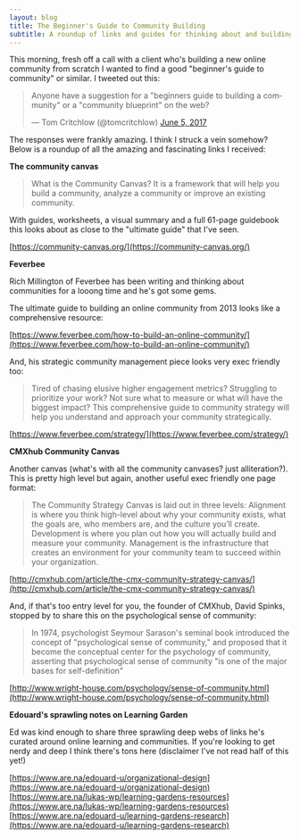 ```yaml
---
layout: blog
title: The Beginner's Guide to Community Building
subtitle: A roundup of links and guides for thinking about and building communities online.
---
```


This morning, fresh off a call with a client who's building a new online community from scratch I wanted to find a good "beginner's guide to community" or similar. I tweeted out this:

<blockquote class="twitter-tweet" data-lang="en"><p lang="en" dir="ltr">Anyone have a suggestion for a &quot;beginners guide to building a community&quot; or a &quot;community blueprint&quot; on the web?</p>&mdash; Tom Critchlow (@tomcritchlow) <a href="https://twitter.com/tomcritchlow/status/871742200513691648">June 5, 2017</a></blockquote>
<script async src="//platform.twitter.com/widgets.js" charset="utf-8"></script>

The responses were frankly amazing. I think I struck a vein somehow? Below is a roundup of all the amazing and fascinating links I received:

**The community canvas**

>What is the Community Canvas? It is a framework that will help you build a community, analyze a community or improve an existing community.

With guides, worksheets, a visual summary and a full 61-page guidebook this looks about as close to the "ultimate guide" that I've seen.

[https://community-canvas.org/](https://community-canvas.org/)

**Feverbee**

Rich Millington of Feverbee has been writing and thinking about communities for a looong time and he's got some gems.

The ultimate guide to building an online community from 2013 looks like a comprehensive resource:

[https://www.feverbee.com/how-to-build-an-online-community/](https://www.feverbee.com/how-to-build-an-online-community/)

And, his strategic community management piece looks very exec friendly too:

>Tired of chasing elusive higher engagement metrics? Struggling to prioritize your work? Not sure what to measure or what will have the biggest impact? This comprehensive guide to community strategy will help you understand and approach your community strategically.

[https://www.feverbee.com/strategy/](https://www.feverbee.com/strategy/)

**CMXhub Community Canvas**

Another canvas (what's with all the community canvases? just alliteration?). This is pretty high level but again, another useful exec friendly one page format:

>The Community Strategy Canvas is laid out in three levels:
>Alignment is where you think high-level about why your community exists, what the goals are, who members are, and the culture you’ll create.
>Development is where you plan out how you will actually build and measure your community.
>Management is the infrastructure that creates an environment for your community team to succeed within your organization.

[http://cmxhub.com/article/the-cmx-community-strategy-canvas/](http://cmxhub.com/article/the-cmx-community-strategy-canvas/)

And, if that's too entry level for you, the founder of CMXhub, David Spinks, stopped by to share this on the psychological sense of community:

>In 1974, psychologist Seymour Sarason's seminal book introduced the concept of "psychological sense of community," and proposed that it become the conceptual center for the psychology of community, asserting that psychological sense of community "is one of the major bases for self-definition"

[http://www.wright-house.com/psychology/sense-of-community.html](http://www.wright-house.com/psychology/sense-of-community.html)

**Edouard's sprawling notes on Learning Garden**

Ed was kind enough to share three sprawling deep webs of links he's curated around online learning and communities. If you're looking to get nerdy and deep I think there's tons here (disclaimer I've not read half of this yet!)

[https://www.are.na/edouard-u/organizational-design](https://www.are.na/edouard-u/organizational-design)
[https://www.are.na/lukas-wp/learning-gardens-resources](https://www.are.na/lukas-wp/learning-gardens-resources)
[https://www.are.na/edouard-u/learning-gardens-research](https://www.are.na/edouard-u/learning-gardens-research)


